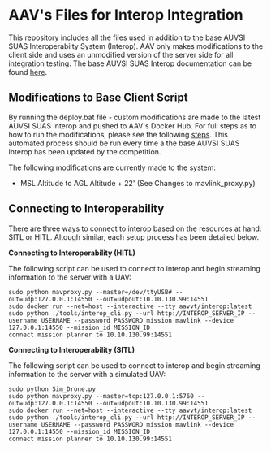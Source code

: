 # AAV's Files for Interop Integration
This repository includes all the files used in addition to the base AUVSI SUAS Interoperabilty System (Interop). AAV only makes modifications to the client side and uses an unmodified version of the server side for all integration testing. The base AUVSI SUAS Interop documentation can be found [here](https://github.com/auvsi-suas/interop).


## Modifications to Base Client Script

By running the deploy.bat file - custom modifications are made to the latest AUVSI SUAS Interop and pushed to AAV's Docker Hub. For full steps as to how to run the modifications, please see the following [steps](https://docs.google.com/spreadsheets/u/1/d/19mjOYNVK9p9t9GF8WmlmqMOV-TGl6wsb1qi4te709V4/edit?usp=drive_web&ouid=103418167026044020491). This automated process should be run every time a the base AUVSI SUAS Interop has been updated by the competition.

The following modifications are currently made to the system:
- MSL Altitude to AGL Altitude + 22' (See Changes to mavlink_proxy.py)


## Connecting to Interoperability
There are three ways to connect to interop based on the resources at hand: SITL or HITL. Altough similar, each setup process has been detailed below.

**Connecting to Interoperability (HITL)**

The following script can be used to connect to interop and begin streaming information to the server with a UAV:
```
sudo python mavproxy.py --master=/dev/ttyUSB# --out=udp:127.0.0.1:14550 --out=udpout:10.10.130.99:14551
sudo docker run --net=host --interactive --tty aavvt/interop:latest
sudo python ./tools/interop_cli.py --url http://INTEROP_SERVER_IP --username USERNAME --password PASSWORD mission mavlink --device 127.0.0.1:14550 --mission_id MISSION_ID
connect mission planner to 10.10.130.99:14551
```

**Connecting to Interoperability (SITL)**

The following script can be used to connect to interop and begin streaming information to the server with a simulated UAV:
```
sudo python Sim_Drone.py
sudo python mavproxy.py --master=tcp:127.0.0.1:5760 --out=udp:127.0.0.1:14550 --out=udpout:10.10.130.99:14551
sudo docker run --net=host --interactive --tty aavvt/interop:latest
sudo python ./tools/interop_cli.py --url http://INTEROP_SERVER_IP --username USERNAME --password PASSWORD mission mavlink --device 127.0.0.1:14550 --mission_id MISSION_ID
connect mission planner to 10.10.130.99:14551
```
